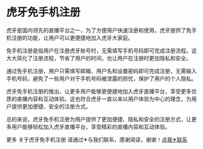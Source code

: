 # 虎牙免手机注册

虎牙是国内领先的直播平台之一，为了方便用户快速注册和使用，虎牙提供了免手机注册的功能，让用户可以更便捷地加入虎牙大家庭。

免手机注册是指用户在注册虎牙账号时，无需填写手机号码即可完成注册流程。这大大简化了注册流程，节省了用户的时间，也让用户在注册时更加隐私和安全。

通过免手机注册，用户只需填写邮箱、用户名和设置密码即可完成注册，无需输入手机号码，避免了一些用户对于手机号码被泄露的担忧，保护了用户的个人隐私。

虎牙免手机注册的推出，让更多用户能够更便捷地加入虎牙直播平台，享受更多优质的直播内容和互动体验。这也符合虎牙一直以来以用户体验为中心的理念，为用户提供更加便捷、安全的注册方式。

总的来说，虎牙免手机注册为用户提供了更加便捷、隐私和安全的注册方式，让更多用户能够轻松加入虎牙直播平台，享受精彩的直播内容和互动体验。

更多 关于虎牙免手机注册 请通过✈与我们联系，感谢阅读，谢谢！[点我✈联系](https://ss.k02.cc)